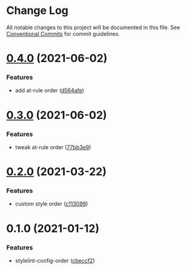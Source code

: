 # Change Log

All notable changes to this project will be documented in this file.
See [Conventional Commits](https://conventionalcommits.org) for commit guidelines.

# [0.4.0](https://github.com/qxy-fe/configs/compare/@qxy/stylelint-config-order@0.3.0...@qxy/stylelint-config-order@0.4.0) (2021-06-02)


### Features

* add at-rule order ([d564afe](https://github.com/qxy-fe/configs/commit/d564afe109e669496461684bfdbaf028c95b0efc))





# [0.3.0](https://github.com/qxy-fe/configs/compare/@qxy/stylelint-config-order@0.2.0...@qxy/stylelint-config-order@0.3.0) (2021-06-02)


### Features

* tweak at-rule order ([77bb3e9](https://github.com/qxy-fe/configs/commit/77bb3e975bf8091858043d6599f28241edc50f08))





# [0.2.0](https://github.com/qxy-fe/configs/compare/@qxy/stylelint-config-order@0.1.0...@qxy/stylelint-config-order@0.2.0) (2021-03-22)

### Features

-   custom style order ([c113099](https://github.com/qxy-fe/configs/commit/c1130990b80a668c7a9d1cf5a3c3c2e00b43beed))

# 0.1.0 (2021-01-12)

### Features

-   stylelint-config-order ([cbeccf2](https://github.com/qxy-fe/configs/commit/cbeccf2d47451049f262701c1b442b8d2bbbc97d))

